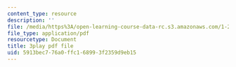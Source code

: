 ```yaml
---
content_type: resource
description: ''
file: /media/https%3A/open-learning-course-data-rc.s3.amazonaws.com/1-258j-public-transportation-systems-spring-2017/5913bec776a0ffc168993f2359d9eb15_dttSgzTJKK4.pdf
file_type: application/pdf
resourcetype: Document
title: 3play pdf file
uid: 5913bec7-76a0-ffc1-6899-3f2359d9eb15
---
```

